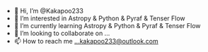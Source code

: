 - 👋 Hi, I’m @Kakapoo233
- 👀 I’m interested in Astropy & Python & Pyraf & Tenser Flow
- 🌱 I’m currently learning Astropy & Python & Pyraf & Tenser Flow
- 💞️ I’m looking to collaborate on ...
- 📫 How to reach me ...kakapoo233@outlook.com

<!---
Kakapoo233/Kakapoo233 is a ✨ special ✨ repository because its `README.md` (this file) appears on your GitHub profile.
You can click the Preview link to take a look at your changes.
--->
